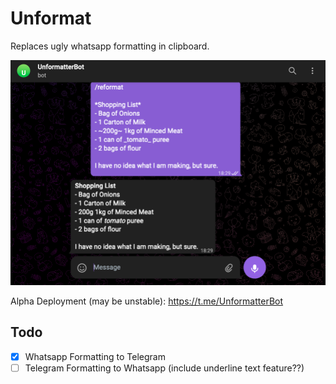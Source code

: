 # Unformat
Replaces ugly whatsapp formatting in clipboard.

![demoImage](./assets/demo.png)

Alpha Deployment (may be unstable): https://t.me/UnformatterBot

## Todo
- [x] Whatsapp Formatting to Telegram
- [ ] Telegram Formatting to Whatsapp (include underline text feature??)